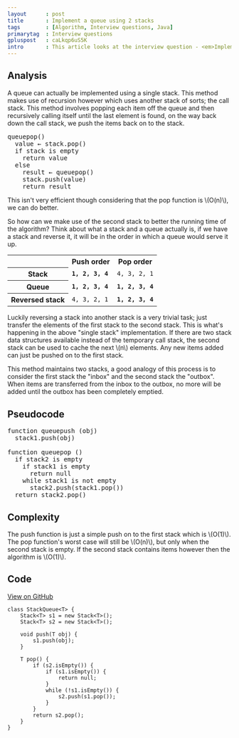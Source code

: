 ```yaml
---
layout      : post
title       : Implement a queue using 2 stacks
tags        : [Algorithm, Interview questions, Java]
primarytag  : Interview questions
gpluspost   : caLkqp6uS5K
intro       : This article looks at the interview question - <em>Implement a queue using two stacks.</em>
---
```


## Analysis

A queue can actually be implemented using a single stack. This method makes use of recursion however which uses another stack of sorts; the call stack. This method involves popping each item off the queue and then recursively calling itself until the last element is found, on the way back down the call stack, we push the items back on to the stack.

<pre>
queuepop()
  value &larr; stack.pop()
  if stack is empty
    return value
  else
    result &larr; queuepop()
    stack.push(value)
    return result
</pre>

This isn't very efficient though considering that the pop function is \\(O(n)\\), we can do better.

So how can we make use of the second stack to better the running time of the algorithm? Think about what a stack and a queue actually is, if we have a stack and reverse it, it will be in the order in which a queue would serve it up.

<table>
<tbody>
<tr><td></td><th scope="col">Push order</th><th scope="col">Pop order</th></tr>
<tr>
<th scope="row">Stack</th>
<td><code><strong>1, 2, 3, 4</strong></code></td>
<td><code>4, 3, 2, 1</code></td>
</tr>
<tr>
<th scope="row">Queue</th>
<td><code><strong>1, 2, 3, 4</strong></code></td>
<td><code><strong>1, 2, 3, 4</strong></code></td>
</tr>
<tr>
<th scope="row">Reversed stack</th>
<td><code>4, 3, 2, 1</code></td>
<td><code><strong>1, 2, 3, 4</strong></code></td>
</tr>
</tbody>
</table>

Luckily reversing a stack into another stack is a very trivial task; just transfer the elements of the first stack to the second stack. This is what's happening in the above "single stack" implementation. If there are two stack data structures available instead of the temporary call stack, the second stack can be used to cache the next \\(n\\) elements. Any new items added can just be pushed on to the first stack.

This method maintains two stacks, a good analogy of this process is to consider the first stack the "inbox" and the second stack the "outbox". When items are transferred from the inbox to the outbox, no more will be added until the outbox has been completely emptied.



## Pseudocode

<pre>
function queuepush (obj)
  stack1.push(obj)

function queuepop ()
  if stack2 is empty
    if stack1 is empty
      return null
    while stack1 is not empty
      stack2.push(stack1.pop())
  return stack2.pop()
</pre>



## Complexity

The push function is just a simple push on to the first stack which is \\(O(1)\\). The pop function's worst case will still be \\(O(n)\\), but only when the second stack is empty. If the second stack contains items however then the algorithm is \\(O(1)\\).



## Code

[View on GitHub][1]

<!--prettify lang=java-->
    class StackQueue<T> {
        Stack<T> s1 = new Stack<T>();
        Stack<T> s2 = new Stack<T>();

        void push(T obj) {
            s1.push(obj);
        }

        T pop() {
            if (s2.isEmpty()) {
                if (s1.isEmpty()) {
                    return null;
                }
                while (!s1.isEmpty()) {
                    s2.push(s1.pop());
                }
            }
            return s2.pop();
        }
    }

[1]: https://github.com/Tyriar/growing-with-the-web/tree/master/com/growingwiththeweb/algorithms/interviewQuestions/twoStackQueue
